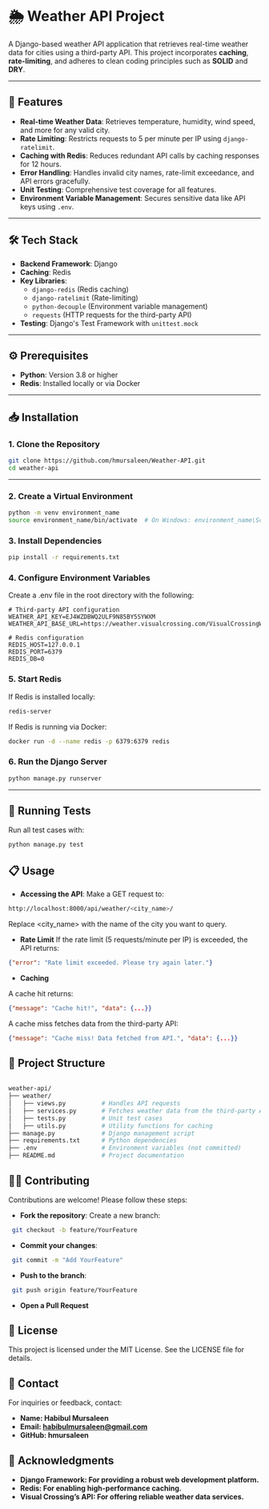 # 🌦️ **Weather API Project**

A Django-based weather API application that retrieves real-time weather data for cities using a third-party API. This project incorporates **caching**, **rate-limiting**, and adheres to clean coding principles such as **SOLID** and **DRY**.

---

## 🚀 **Features**

- **Real-time Weather Data**: Retrieves temperature, humidity, wind speed, and more for any valid city.
- **Rate Limiting**: Restricts requests to 5 per minute per IP using `django-ratelimit`.
- **Caching with Redis**: Reduces redundant API calls by caching responses for 12 hours.
- **Error Handling**: Handles invalid city names, rate-limit exceedance, and API errors gracefully.
- **Unit Testing**: Comprehensive test coverage for all features.
- **Environment Variable Management**: Secures sensitive data like API keys using `.env`.

---

## 🛠️ **Tech Stack**

- **Backend Framework**: Django
- **Caching**: Redis
- **Key Libraries**:
  - `django-redis` (Redis caching)
  - `django-ratelimit` (Rate-limiting)
  - `python-decouple` (Environment variable management)
  - `requests` (HTTP requests for the third-party API)
- **Testing**: Django's Test Framework with `unittest.mock`

---

## ⚙️ **Prerequisites**

- **Python**: Version 3.8 or higher
- **Redis**: Installed locally or via Docker

---

## 📥 **Installation**

### 1. Clone the Repository
```bash
git clone https://github.com/hmursaleen/Weather-API.git
cd weather-api
```

---


### 2. Create a Virtual Environment
```bash
python -m venv environment_name
source environment_name/bin/activate  # On Windows: environment_name\Scripts\activate
```

### 3. Install Dependencies
```bash
pip install -r requirements.txt
```

### 4. Configure Environment Variables
Create a .env file in the root directory with the following:

```env
# Third-party API configuration
WEATHER_API_KEY=EJ4WZDBWQ2ULF9N85BY5SYWXM
WEATHER_API_BASE_URL=https://weather.visualcrossing.com/VisualCrossingWebServices/rest/services/timeline

# Redis configuration
REDIS_HOST=127.0.0.1
REDIS_PORT=6379
REDIS_DB=0
```


### 5. Start Redis
If Redis is installed locally:
```bash
redis-server
```
If Redis is running via Docker:

```bash
docker run -d --name redis -p 6379:6379 redis
```

### 6. Run the Django Server
```bash
python manage.py runserver
```

---

## 🧪 **Running Tests**
Run all test cases with:
```bash
python manage.py test
```

## 📋 **Usage**
- **Accessing the API**:
Make a GET request to:
```bash
http://localhost:8000/api/weather/<city_name>/
```

Replace <city_name> with the name of the city you want to query.

- **Rate Limit**
If the rate limit (5 requests/minute per IP) is exceeded, the API returns:
```json
{"error": "Rate limit exceeded. Please try again later."}
```

- **Caching**

A cache hit returns:
```json
{"message": "Cache hit!", "data": {...}}
```

A cache miss fetches data from the third-party API:
```json
{"message": "Cache miss! Data fetched from API.", "data": {...}}
```

## 📂 **Project Structure**
```bash

weather-api/
├── weather/
│   ├── views.py          # Handles API requests
│   ├── services.py       # Fetches weather data from the third-party API
│   ├── tests.py          # Unit test cases
│   ├── utils.py          # Utility functions for caching
├── manage.py             # Django management script
├── requirements.txt      # Python dependencies
├── .env                  # Environment variables (not committed)
├── README.md             # Project documentation
```

## 🧑‍💻 **Contributing**
Contributions are welcome! Please follow these steps:

- **Fork the repository**:
Create a new branch:
```bash
 git checkout -b feature/YourFeature
```

- **Commit your changes**:
```bash
 git commit -m "Add YourFeature"
```

- **Push to the branch**:
```bash
 git push origin feature/YourFeature
```

- **Open a Pull Request**

## 📜 **License**
This project is licensed under the MIT License. See the LICENSE file for details.

## 📧 **Contact**
For inquiries or feedback, contact:

- **Name: Habibul Mursaleen**
- **Email: habibulmursaleen@gmail.com**
- **GitHub: hmursaleen**

## 🌟 **Acknowledgments**
- **Django Framework: For providing a robust web development platform.**
- **Redis: For enabling high-performance caching.**
- **Visual Crossing’s API: For offering reliable weather data services.**